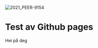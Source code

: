 ![2021_PEER-9154](https://user-images.githubusercontent.com/68429376/131482408-0d3c03ff-e49d-4372-99fe-34428fa3fb2f.jpg)
# Test av Github pages #

Hei på deg


